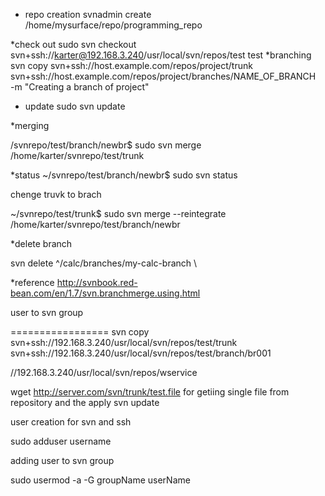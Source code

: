 * repo creation
svnadmin create /home/mysurface/repo/programming_repo



*check out
sudo svn checkout svn+ssh://karter@192.168.3.240/usr/local/svn/repos/test test
*branching
svn copy svn+ssh://host.example.com/repos/project/trunk \
           svn+ssh://host.example.com/repos/project/branches/NAME_OF_BRANCH \
      -m "Creating a branch of project"

* update
sudo svn update


*merging

/svnrepo/test/branch/newbr$ sudo svn merge /home/karter/svnrepo/test/trunk


*status
~/svnrepo/test/branch/newbr$ sudo svn status



chenge truvk to brach

~/svnrepo/test/trunk$ sudo svn merge --reintegrate /home/karter/svnrepo/test/branch/newbr
	
*delete branch

svn delete ^/calc/branches/my-calc-branch \



*reference
http://svnbook.red-bean.com/en/1.7/svn.branchmerge.using.html


user to svn group







=================
svn copy svn+ssh://192.168.3.240/usr/local/svn/repos/test/trunk svn+ssh://192.168.3.240/usr/local/svn/repos/test/branch/br001

//192.168.3.240/usr/local/svn/repos/wservice

wget http://server.com/svn/trunk/test.file for getiing single file from repository
and the apply svn update



user creation for svn and ssh


sudo adduser username  	

adding user to svn group

sudo usermod -a -G groupName userName




